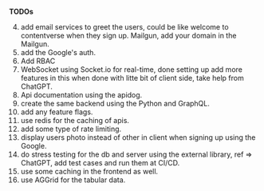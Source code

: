 **TODOs**

4. add email services to greet the users, could be like welcome to contentverse when they sign up. Mailgun, add your domain in the Mailgun.
6. add the Google's auth.
10. Add RBAC
11. WebSocket using Socket.io for real-time, done setting up add more features in this when done with litte bit of client side, take help from ChatGPT.
12. Api documentation using the apidog.
15. create the same backend using the Python and GraphQL.
16. add any feature flags.
17. use redis for the caching of apis.
18. add some type of rate limiting.
15. display users photo instead of other in client when signing up using the Google.
19. do stress testing for the db and server using the external library, ref => ChatGPT,
add test cases and run them at CI/CD.
20. use some caching in the frontend as well.
21. use AGGrid for the tabular data.